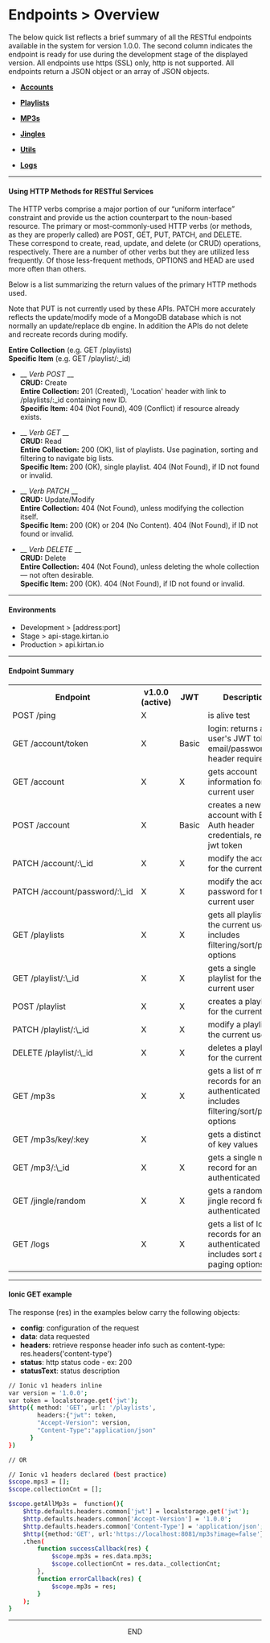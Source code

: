 <div class="page-header">
  <h1  id="page-title">Endpoints > Overview</h1>
</div>

The below quick list reflects a brief summary of all the RESTful endpoints available
in the system for version 1.0.0. The second column indicates the endpoint is ready for use during
the development stage of the displayed version. All endpoints use https (SSL) only, http is not supported.
All endpoints return a JSON object or an array of JSON objects.

<!-- http://www.restapitutorial.com/lessons/httpmethods.html -->

* __[Accounts](/index.html?md=pages_apis_accounts.md)__

* __[Playlists](/index.html?md=pages_apis_playlists.md)__

* __[MP3s](/index.html?md=pages_apis_mp3s.md)__

* __[Jingles](/index.html?md=pages_apis_jingles.md)__

* __[Utils](/index.html?md=pages_apis_utils.md)__

* __[Logs](/index.html?md=pages_apis_logs.md)__

___
#### Using HTTP Methods for RESTful Services
The HTTP verbs comprise a major portion of our “uniform interface” constraint and provide us the action counterpart to the noun-based resource. The primary or most-commonly-used HTTP verbs (or methods, as they are properly called) are POST, GET, PUT, PATCH, and DELETE. These correspond to create, read, update, and delete (or CRUD) operations, respectively. There are a number of other verbs but they are utilized less frequently. Of those less-frequent methods, OPTIONS and HEAD are used more often than others.

Below is a list summarizing the return values of the primary HTTP methods used.

Note that PUT is not currently used by these APIs. PATCH more accurately reflects the update/modify mode of a MongoDB database
which is not normally an update/replace db engine. In addition the APIs do not delete and recreate records during modify.

__Entire Collection__ (e.g. GET /playlists)  
__Specific Item__ (e.g. GET /playlist/:\_id)  

* __ _Verb POST_ __  
  __CRUD:__ Create  
  __Entire Collection:__ 201 (Created), 'Location' header with link to /playlists/:\_id containing new ID.  
  __Specific Item:__ 404 (Not Found), 409 (Conflict) if resource already exists.  

* __ _Verb GET_ __    
  __CRUD:__ Read  
  __Entire Collection:__ 200 (OK), list of playlists. Use pagination, sorting and filtering to navigate big lists.  
  __Specific Item:__ 200 (OK), single playlist. 404 (Not Found), if ID not found or invalid.  

* __ _Verb PATCH_ __    
  __CRUD:__ Update/Modify  
  __Entire Collection:__ 404 (Not Found), unless modifying the collection itself.  
  __Specific Item:__ 200 (OK) or 204 (No Content). 404 (Not Found), if ID not found or invalid.

* __ _Verb DELETE_ __    
  __CRUD:__ Delete  
  __Entire Collection:__ 404 (Not Found), unless deleting the whole collection — not often desirable.  
  __Specific Item:__ 200 (OK). 404 (Not Found), if ID not found or invalid.



___
#### Environments

* Development > [address:port]
* Stage > api-stage.kirtan.io
* Production > api.kirtan.io


___
#### Endpoint Summary

<table id="tbl">
<colgroup><col><col><col></colgroup>
  <tr>
    <th>Endpoint</th><th>v1.0.0 (active)</th><th>JWT</th><th>Description</th>
  </tr>
  <tr>
    <td>POST /ping</td>
    <td>X</td>
    <td></td>
    <td>is alive test</td>
  </tr>

  <!-- ACCOUNTS ------------ -->
  <tr>
    <td NOWRAP>GET /account/token</td>
    <td>X</td>
    <td>Basic</td>
    <td>login: returns a user's JWT token, email/password in header required</td>
  </tr>
  <tr>
    <td NOWRAP>GET /account</td>
    <td>X</td>
    <td>X</td>
    <td>gets account information for the current user</td>
  </tr>
    <td NOWRAP>POST /account</td>
    <td>X</td>
    <td>Basic</td>
    <td>creates a new account with Basic Auth header credentials, returns jwt token</td>
  </tr>
    <td NOWRAP>PATCH /account/:\_id</td>
    <td>X</td>
    <td>X</td>
    <td>modify the account for the current user</td>
  </tr>
  </tr>
    <td NOWRAP>PATCH /account/password/:\_id</td>
    <td>X</td>
    <td>X</td>
    <td>modify the account password for the current user</td>
  </tr>

  <!-- PLAYLISTS ----------------------------------- -->
  <tr>
    <td NOWRAP>GET /playlists</td>
    <td>X</td>
    <td>X</td>
    <td>gets all playlists for the current user, includes filtering/sort/paging options</td>
  </tr>
  <tr>
    <td NOWRAP>GET /playlist/:\_id</td>
    <td>X</td>
    <td>X</td>
    <td>gets a single playlist for the current user</td>
  </tr>
  <tr>
    <td NOWRAP>POST /playlist</td>
    <td>X</td>
    <td>X</td>
    <td>creates a playlist for the current user</td>
  </tr>
  <tr>
    <td NOWRAP>PATCH /playlist/:\_id</td>
    <td>X</td>
    <td>X</td>
    <td>modify a playlist for the current user</td>
  </tr>
  <tr>
    <td NOWRAP>DELETE /playlist/:\_id</td>
    <td>X</td>
    <td>X</td>
    <td>deletes a playlist for the current user</td>
  </tr>

  <!-- MP3s ----------------------- -->
  <tr>
    <td NOWRAP>GET /mp3s</td>
    <td>X</td>
    <td>X</td>
    <td>gets a list of mp3 records for an authenticated user, includes filtering/sort/paging options</td>
  </tr>
  <tr>
    <td NOWRAP>GET /mp3s/key/:key</td>
    <td>X</td>
    <td></td>
    <td>gets a distinct list of key values</td>
  </tr>
  <tr>
    <td NOWRAP>GET /mp3/:\_id</td>
    <td>X</td>
    <td>X</td>
    <td>gets a single mp3 record for an authenticated user</td>
  </tr>

  <!-- JINGLES ----------------------- -->
  <tr>
    <td NOWRAP>GET /jingle/random</td>
    <td>X</td>
    <td>X</td>
    <td>gets a random jingle record for an authenticated user</td>
  </tr>

  <!-- LOGS ----------------------- -->
  <tr>
    <td NOWRAP>GET /logs</td>
    <td>X</td>
    <td>X</td>
    <td>gets a list of log records for an authenticated user, includes sort and paging options</td>
  </tr>

</table>

___
#### Ionic GET example
The response (res) in the examples below carry the following objects:
* __config__: configuration of the request
* __data__: data requested
* __headers__: retrieve response header info such as content-type: res.headers('content-type')
* __status__: http status code - ex: 200
* __statusText__: status description

```bash
// Ionic v1 headers inline
var version = '1.0.0';
var token = localstorage.get('jwt');
$http({ method: 'GET', url: '/playlists',
        headers:{"jwt": token,
        "Accept-Version": version,
        "Content-Type":"application/json"
      }
})

// OR

// Ionic v1 headers declared (best practice)
$scope.mps3 = [];
$scope.collectionCnt = [];

$scope.getAllMp3s =  function(){
    $http.defaults.headers.common['jwt'] = localstorage.get('jwt');
    $http.defaults.headers.common['Accept-Version'] = '1.0.0';
    $http.defaults.headers.common['Content-Type'] = 'application/json';
    $http({method:'GET', url:'https://localhost:8081/mp3s?image=false'})
    .then(
        function successCallback(res) {
            $scope.mp3s = res.data.mp3s;
            $scope.collectionCnt = res.data._collectionCnt;
        },
        function errorCallback(res) {
            $scope.mp3s = res;
        }
    );
}
```

___
<div style="margin:0 auto;text-align:center;">END</div>
